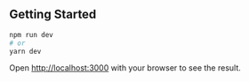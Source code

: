 ## Getting Started

```bash
npm run dev
# or
yarn dev
```

Open [http://localhost:3000](http://localhost:3000) with your browser to see the result.
